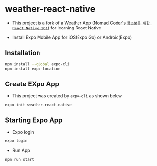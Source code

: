 # weather-react-native

- This project is a fork of a Weather App ([Nomad Coder's `왕초보를 위한 React Native 101`](https://nomadcoders.co/react-native-fundamentals/)) for learning React Native

- Install Expo Mobile App for iOS(Expo Go) or Android(Expo)

## Installation

```bash
npm install --global expo-cli
npm install expo-location
```

## Create EXpo App

- This project was created by `expo-cli` as shown below

```bash
expo init weather-react-native
```

## Starting Expo App

- Expo login

```bash
expo login
```

- Run App

```bash
npm run start
```
